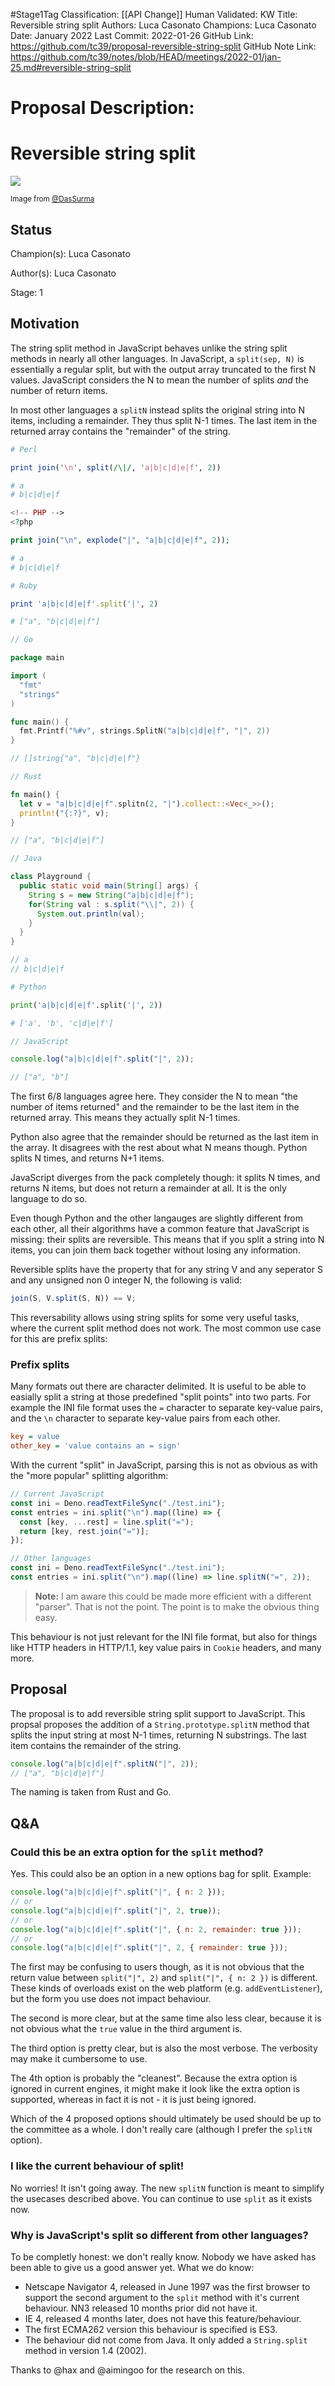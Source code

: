 #Stage1Tag
Classification: [[API Change]]
Human Validated: KW
Title: Reversible string split
Authors: Luca Casonato
Champions: Luca Casonato
Date: January 2022
Last Commit: 2022-01-26
GitHub Link: https://github.com/tc39/proposal-reversible-string-split
GitHub Note Link: https://github.com/tc39/notes/blob/HEAD/meetings/2022-01/jan-25.md#reversible-string-split

# Proposal Description:
# Reversible string split

![](./cover.png)

<small>Image from
<a href="https://twitter.com/DasSurma/status/1480555236473384964">@DasSurma</a></small>

## Status

Champion(s): Luca Casonato

Author(s): Luca Casonato

Stage: 1

## Motivation

The string split method in JavaScript behaves unlike the string split methods in
nearly all other languages. In JavaScript, a `split(sep, N)` is essentially a
regular split, but with the output array truncated to the first N values.
JavaScript considers the N to mean the number of splits _and_ the number of
return items.

In most other languages a `splitN` instead splits the original string into N
items, including a remainder. They thus split N-1 times. The last item in the
returned array contains the "remainder" of the string.

```perl
# Perl

print join('\n', split(/\|/, 'a|b|c|d|e|f', 2))

# a
# b|c|d|e|f
```

```php
<!-- PHP -->
<?php

print join("\n", explode("|", "a|b|c|d|e|f", 2));

# a
# b|c|d|e|f
```

```ruby
# Ruby

print 'a|b|c|d|e|f'.split('|', 2)

# ["a", "b|c|d|e|f"]
```

```go
// Go

package main

import (
  "fmt"
  "strings"
)

func main() {
  fmt.Printf("%#v", strings.SplitN("a|b|c|d|e|f", "|", 2))
}

// []string{"a", "b|c|d|e|f"}
```

```rust
// Rust

fn main() {
  let v = "a|b|c|d|e|f".splitn(2, "|").collect::<Vec<_>>();
  println!("{:?}", v);
}

// ["a", "b|c|d|e|f"]
```

```java
// Java

class Playground {
  public static void main(String[] args) {
    String s = new String("a|b|c|d|e|f");
    for(String val : s.split("\\|", 2)) {
      System.out.println(val);
    }
  }
}

// a
// b|c|d|e|f
```

```python
# Python

print('a|b|c|d|e|f'.split('|', 2))

# ['a', 'b', 'c|d|e|f']
```

```js
// JavaScript

console.log("a|b|c|d|e|f".split("|", 2));

// ["a", "b"]
```

The first 6/8 languages agree here. They consider the N to mean "the number of
items returned" and the remainder to be the last item in the returned array.
This means they actually split N-1 times.

Python also agree that the remainder should be returned as the last item in the
array. It disagrees with the rest about what N means though. Python splits N
times, and returns N+1 items.

JavaScript diverges from the pack completely though: it splits N times, and
returns N items, but does not return a remainder at all. It is the only language
to do so.

Even though Python and the other langauges are slightly different from each
other, all their algorithms have a common feature that JavaScript is missing:
their splits are reversible. This means that if you split a string into N items,
you can join them back together without losing any information.

Reversible splits have the property that for any string V and any seperator S
and any unsigned non 0 integer N, the following is valid:

```js
join(S, V.split(S, N)) == V;
```

This reversability allows using string splits for some very useful tasks, where
the current split method does not work. The most common use case for this are
prefix splits:

### Prefix splits

Many formats out there are character delimited. It is useful to be able to
easially split a string at those predefined "split points" into two parts. For
example the INI file format uses the `=` character to separate key-value pairs,
and the `\n` character to separate key-value pairs from each other.

```ini
key = value
other_key = 'value contains an = sign'
```

With the current "split" in JavaScript, parsing this is not as obvious as with
the "more popular" splitting algorithm:

```js
// Current JavaScript
const ini = Deno.readTextFileSync("./test.ini");
const entries = ini.split("\n").map((line) => {
  const [key, ...rest] = line.split("=");
  return [key, rest.join("=")];
});

// Other languages
const ini = Deno.readTextFileSync("./test.ini");
const entries = ini.split("\n").map((line) => line.splitN("=", 2));
```

> **Note:** I am aware this could be made more efficient with a different
> "parser". That is not the point. The point is to make the obvious thing easy.

This behaviour is not just relevant for the INI file format, but also for things
like HTTP headers in HTTP/1.1, key value pairs in `Cookie` headers, and many
more.

## Proposal

The proposal is to add reversible string split support to JavaScript. This
propsal proposes the addition of a `String.prototype.splitN` method that splits
the input string at most N-1 times, returning N substrings. The last item
contains the remainder of the string.

```js
console.log("a|b|c|d|e|f".splitN("|", 2));
// ["a", "b|c|d|e|f"]
```

The naming is taken from Rust and Go.

## Q&A

### Could this be an extra option for the `split` method?

Yes. This could also be an option in a new options bag for split. Example:

```js
console.log("a|b|c|d|e|f".split("|", { n: 2 }));
// or
console.log("a|b|c|d|e|f".split("|", 2, true));
// or
console.log("a|b|c|d|e|f".split("|", { n: 2, remainder: true }));
// or
console.log("a|b|c|d|e|f".split("|", 2, { remainder: true }));
```

The first may be confusing to users though, as it is not obvious that the return
value between `split("|", 2)` and `split("|", { n: 2 })` is different. These
kinds of overloads exist on the web platform (e.g. `addEventListener`), but the
form you use does not impact behaviour.

The second is more clear, but at the same time also less clear, because it is
not obvious what the `true` value in the third argument is.

The third option is pretty clear, but is also the most verbose. The verbosity
may make it cumbersome to use.

The 4th option is probably the "cleanest". Because the extra option is ignored
in current engines, it might make it look like the extra option is supported,
whereas in fact it is not - it is just being ignored.

Which of the 4 proposed options should ultimately be used should be up to the
committee as a whole. I don't really care (although I prefer the `splitN`
option).

### I like the current behaviour of split!

No worries! It isn't going away. The new `splitN` function is meant to simplify
the usecases described above. You can continue to use `split` as it exists now.

### Why is JavaScript's split so different from other languages?

To be completly honest: we don't really know. Nobody we have asked has been able
to give us a good answer yet. What we do know:

- Netscape Navigator 4, released in June 1997 was the first browser to support
  the second argument to the `split` method with it's current behaviour. NN3
  released 10 months prior did not have it.
- IE 4, released 4 months later, does not have this feature/behaviour.
- The first ECMA262 version this behaviour is specified is ES3.
- The behaviour did not come from Java. It only added a `String.split` method in
  version 1.4 (2002).

Thanks to @hax and @aimingoo for the research on this.
